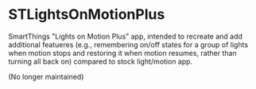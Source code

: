# STLightsOnMotionPlus
SmartThings "Lights on Motion Plus" app, intended to recreate and add additional featueres (e.g., remembering on/off states for a group of lights when motion stops and restoring it when motion resumes, rather than turning all back on) compared to stock light/motion app.

(No longer maintained)
